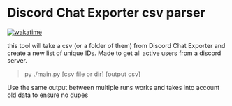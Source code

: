# Discord Chat Exporter csv parser
[![wakatime](https://wakatime.com/badge/github/BuyMyMojo/discord-chat-parser.svg)](https://wakatime.com/badge/github/BuyMyMojo/discord-chat-parser)


this tool will take a csv (or a folder of them) from Discord Chat Exporter and create a new list of unique IDs.
Made to get all active users from a discord server.


> py ./main.py [csv file or dir] [output csv]
 
Use the same output between multiple runs works and takes into account old data to ensure no dupes
